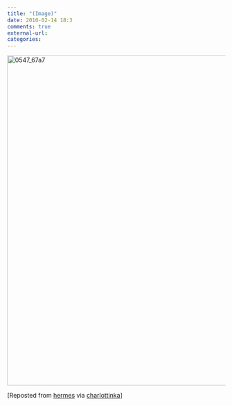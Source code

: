 ```yaml
---
title: "(Image)"
date: 2010-02-14 18:3
comments: true
external-url:
categories:
---
```

[<img src="http://3.asset.soup.io/asset/0681/0547_67a7.jpeg" width="540" height="761" alt="0547_67a7" />][1]

[Reposted from [hermes][2] via [charlottinka][3]]

  [1]: http://9gag.com/gag/11285/
  [2]: http://soup.hermes-net.de/post/45000422/via-9GAG-The-secret-to-creativity
  [3]: http://charlottinka.soup.io/post/45016113/Image
